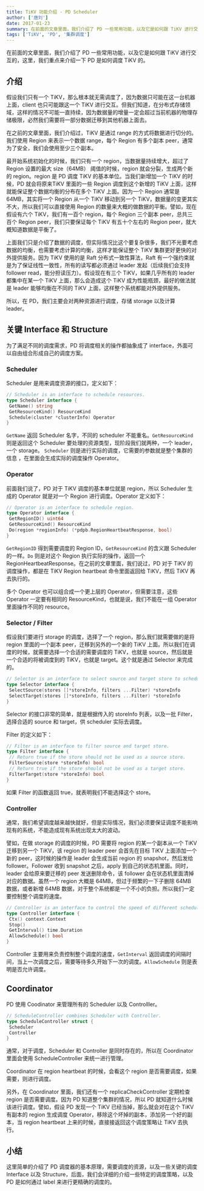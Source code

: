 ```yaml
---
title: TiKV 功能介绍 - PD Scheduler
author: ['唐刘']
date: 2017-01-23
summary: 在前面的文章里面，我们介绍了 PD 一些常用功能，以及它是如何跟 TiKV 进行交互的，这里，我们重点来介绍一下 PD 是如何调度 TiKV 的。
tags: ['TiKV', 'PD', '集群调度']
---
```



在前面的文章里面，我们介绍了 PD 一些常用功能，以及它是如何跟 TiKV 进行交互的，这里，我们重点来介绍一下 PD 是如何调度 TiKV 的。

## 介绍

假设我们只有一个 TiKV，那么根本就无需调度了，因为数据只可能在这一台机器上面，client 也只可能跟这一个 TiKV 进行交互。但我们知道，在分布式存储领域，这样的情况不可能一直持续，因为数据量的增量一定会超过当前机器的物理存储极限，必然我们需要将一部分数据迁移到其他机器上面去。

在之前的文章里面，我们介绍过，TiKV 是通过 range 的方式将数据进行切分的。我们使用 Region 来表示一个数据 range，每个 Region 有多个副本 peer，通常为了安全，我们会使用至少三个副本。

最开始系统初始化的时候，我们只有一个 region，当数据量持续增大，超过了 Region 设置的最大 size（64MB） 阈值的时候，region 就会分裂，生成两个新的 region。region 是 PD 调度 TiKV 的基本单位。当我们新增加一个 TiKV 的时候，PD 就会将原来TiKV 里面的一些 Region 调度到这个新增的 TiKV 上面，这样就能保证整个数据均衡的分布在多个 TiKV 上面。因为一个 Region 通常是 64MB，其实将一个 Region 从一个 TiKV 移动到另一个 TiKV，数据量的变更其实不大，所以我们可以直接使用 Region 的数量来大概的做数据的平衡。譬如，现在假设有六个 TiKV，我们有一百个 region，每个 Region 三个副本 peer，总共三百个 Region peer，我们只要保证每个 TiKV 有五十个左右的 Region peer，就大概知道数据是平衡了。

上面我们只是介绍了数据的调度，但实际情况比这个要复杂很多，我们不光要考虑数据的均衡，也需要考虑计算的均衡，这样才能保证整个 TiKV 集群更好更快的对外提供服务。因为 TiKV 使用的是 Raft 分布式一致性算法，Raft 有一个强约束就是为了保证线性一致性，所有的读写都必须通过 leader 发起（后续我们会支持 follower read，能分担读压力）。假设现在有三个 TiKV，如果几乎所有的 leader 都集中在某一个 TiKV 上面，那么会造成这个 TiKV 成为性能瓶颈，最好的做法就是 leader 能够均衡在不同的 TiKV 上面，这样整个系统都能对外提供服务。

所以，在 PD，我们主要会对两种资源进行调度，存储 storage 以及计算 leader。

## 关键 Interface 和 Structure

为了满足不同的调度需求，PD 将调度相关的操作都抽象成了 interface，外面可以自由组合形成自己的调度方案。

### Scheduler

Scheduler 是用来调度资源的接口，定义如下：

```go
// Scheduler is an interface to schedule resources.
type Scheduler interface {
 GetName() string
 GetResourceKind() ResourceKind
 Schedule(cluster *clusterInfo) Operator
}
```

`GetName` 返回 Scheduler 名字，不同的 scheduler 不能重名。`GetResourceKind` 则是返回这个 Scheduler 要处理的资源类型，现阶段我们就两种，一个 leader，一个 storage。
`Scheduler` 则是进行实际的调度，它需要的参数就是整个集群的信息  ，在里面会生成实际的调度操作 Operator。

### Operator

前面我们说了，PD 对于 TiKV 调度的基本单位就是 region，所以 Scheduler 生成的 Operator 就是对一个 Region 进行调度。Operator 定义如下：

```go
// Operator is an interface to schedule region.
type Operator interface {
 GetRegionID() uint64
 GetResourceKind() ResourceKind
 Do(region *regionInfo) (*pdpb.RegionHeartbeatResponse, bool)
}
```

`GetRegionID` 得到需要调度的 Region ID，`GetResourceKind` 的含义跟 Scheduler 的一样。`Do` 则是对这个 Region 执行实际的操作，返回一个 RegionHeartbeatResponse。在之前的文章里面，我们说过，PD 对于 TiKV 的调度操作，都是在 TiKV Region heartbeat 命令里面返回给 TiKV，然后 TiKV 再去执行的。

多个 Operator 也可以组合成一个更上层的 Operator，但需要注意，这些 Operator 一定要有相同的 ResourceKind，也就是说，我们不能在一组 Operator 里面操作不同的 resource。

### Selector / Filter

假设我们要进行 storage 的调度，选择了一个 region，那么我们就需要做的是将 region 里面的一个副本 peer，迁移到另外的一个新的 TiKV 上面。所以我们在调度的时候，就需要选择一个合适的需要调度的 TiKV，也就是 source，然后就是一个合适的将被调度到的 TiKV，也就是 target。这个就是通过 Selector 来完成的。

```go
// Selector is an interface to select source and target store to schedule.
type Selector interface {
 SelectSource(stores []*storeInfo, filters ...Filter) *storeInfo
 SelectTarget(stores []*storeInfo, filters ...Filter) *storeInfo
}
```

Selector 的接口非常的简单，就是根据传入的 storeInfo 列表，以及一批 Filter，选择合适的 source 和 target，供 scheduler 实际去调度。

Filter 的定义如下：

```go
// Filter is an interface to filter source and target store.
type Filter interface {
 // Return true if the store should not be used as a source store.
 FilterSource(store *storeInfo) bool
 // Return true if the store should not be used as a target store.
 FilterTarget(store *storeInfo) bool
}
```

如果 Filter 的函数返回 true，就表明我们不能选择这个 store。

### Controller

通常，我们希望调度越来越快就好，但是实际情况，我们必须要保证调度不能影响现有的系统，不能造成现有系统出现太大的波动。

譬如，在做 storage 的调度的时候，PD 需要将 region 的某一个副本从一个 TiKV 迁移到另一个 TiKV，该 region 的 leader peer 会首先在目标 TiKV 上面添加一个新的 peer，这时候的操作是 leader 会生成当前 region 的 snapshot，然后发给 follower。Follower 收到 snapshot 之后，apply 到自己的状态机里面。同时，leader 会给原来要迁移的 peer 发送删除命令，该 follower 会在状态机里面清掉对应的数据。虽然一个 region 大概是 64MB，但过于频繁的一下子删除 64MB 数据，或者新增 64MB 数据，对于整个系统都是一个不小的负担。所以我们一定要控制整个调度的速度。

```go
// Controller is an interface to control the speed of different schedulers.
type Controller interface {
 Ctx() context.Context
 Stop()
 GetInterval() time.Duration
 AllowSchedule() bool
}
```

Controller 主要用来负责控制整个调度的速度，`GetInterval` 返回调度的间隔时间，当上一次调度之后，需要等待多久开始下一次的调度。`AllowSchedule` 则是表明是否允许调度。

## Coordinator

PD 使用 Coodinator 来管理所有的 Scheduler 以及 Controlller。

```go
// ScheduleController combines Scheduler with Controller.
type ScheduleController struct {
 Scheduler
 Controller
}
```

通常，对于调度，Scheduler 和 Controller 是同时存在的，所以在 Coordinator 里面会使用 ScheduleController 来统一进行管理。

Coordinator 在 region heartbeat 的时候，会看这个 region 是否需要调度，如果需要，则进行调度。

另外，在 Coordinator 里面，我们还有一个 replicaCheckController 定期检查 region 是否需要调度。因为 PD 知道整个集群的情况，所以 PD 就知道什么时候该进行调度。譬如，假设 PD 发现一个 TiKV 已经当掉，那么就会对在这个 TiKV 有副本的 region 生成调度 Operator，移除这个坏掉的副本，添加另一个好的副本，当 region heartbeat 上来的时候，直接接返回这个调度策略让 TiKV 去执行。

## 小结

这里简单的介绍了 PD 调度器的基本原理，需要调度的资源，以及一些关键的调度 Interface 以及 Structure，后面，我们会详细的介绍一些特定的调度策略，以及 PD 是如何通过 label 来进行更精确的调度的。
